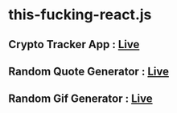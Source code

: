 # this-fucking-react.js

## Crypto Tracker App : [Live](https://chinmay29hub-crypto-tracker.netlify.app)

## Random Quote Generator : [Live](https://chinmay29hub-quote-generator.netlify.app)

## Random Gif Generator : [Live](https://chinmay29hub-gif-generator.netlify.app/)
